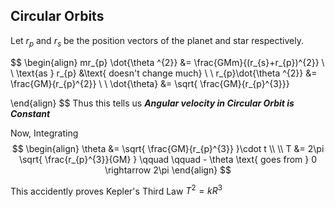 ## Circular Orbits

Let $r_{p}$ and  $r_{s}$  be the position vectors of the planet and star respectively.

$$
\begin{align}
mr_{p} \dot{\theta ^{2}} &= \frac{GMm}{(r_{s}+r_{p})^{2}} \\ \\
\text{as  } r_{p} &\text{  doesn't change much} \\ \\
r_{p}\dot{\theta ^{2}} &= \frac{GM}{r_{p}^{2}} \\ \\
\dot{\theta} &= \sqrt{ \frac{GM}{r_{p}^{3}}}

\end{align}
$$
Thus this tells us ***Angular velocity in Circular Orbit is Constant***

Now, Integrating
$$
\begin{align}
\theta &= \sqrt{ \frac{GM}{r_{p}^{3}} }\cdot t \\ \\
T &= 2\pi \sqrt{ \frac{r_{p}^{3}}{GM} } 
\qquad \qquad - \theta \text{ goes from  } 0 \rightarrow 2\pi
\end{align} 
$$

This accidently proves Kepler's Third Law $T^{2} =kR^{3}$

